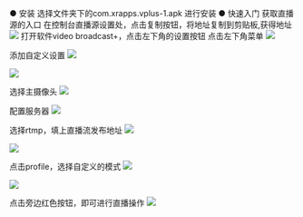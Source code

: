 ●  安装
选择文件夹下的com.xrapps.vplus-1.apk 进行安装
●  快速入门
获取直播源的入口
在控制台直播源设置处，点击复制按钮，将地址复制到剪贴板,获得地址
![](https://qzonestyle.gtimg.cn/qzone/vas/opensns/res/img/video-1.png)
打开软件video broadcast+，点击左下角的设置按钮
点击左下角菜单
![](https://qzonestyle.gtimg.cn/qzone/vas/opensns/res/img/video-2.png)

添加自定义设置
![](https://qzonestyle.gtimg.cn/qzone/vas/opensns/res/img/video-3.png)

![](https://qzonestyle.gtimg.cn/qzone/vas/opensns/res/img/video-4.png)

选择主摄像头
![](https://qzonestyle.gtimg.cn/qzone/vas/opensns/res/img/video-5.png)

配置服务器
![](https://qzonestyle.gtimg.cn/qzone/vas/opensns/res/img/video-6.png)

选择rtmp，填上直播流发布地址
![](https://qzonestyle.gtimg.cn/qzone/vas/opensns/res/img/video-7.png)

![](https://qzonestyle.gtimg.cn/qzone/vas/opensns/res/img/video-8.png)

点击profile，选择自定义的模式
![](https://qzonestyle.gtimg.cn/qzone/vas/opensns/res/img/video-9.png)

![](https://qzonestyle.gtimg.cn/qzone/vas/opensns/res/img/video-10.png)

点击旁边红色按钮，即可进行直播操作
![](https://qzonestyle.gtimg.cn/qzone/vas/opensns/res/img/video-11.png)
